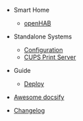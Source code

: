 - Smart Home

  - [openHAB](cups_printing.md)

- Standalone Systems

  - [Configuration](configuration.md)
  - [CUPS Print Server](cups_printing.md)

- Guide

  - [Deploy](deploy.md)

- [Awesome docsify](awesome.md)
- [Changelog](changelog.md)
